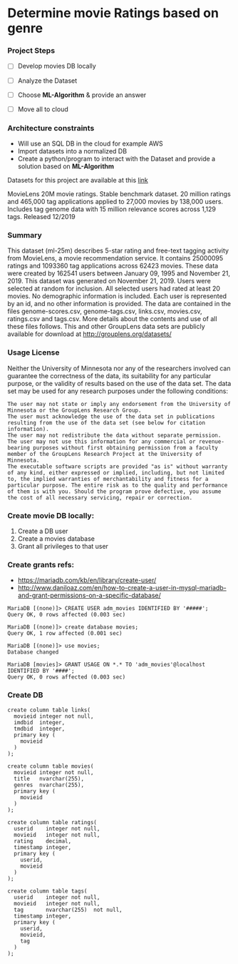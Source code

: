 # Determine movie Ratings based on genre

### Project Steps

- [ ] Develop movies DB locally
- [ ] Analyze the Dataset
- [ ] Choose **ML-Algorithm** & provide an answer
- [ ] Move all to cloud


### Architecture constraints

* Will use an SQL DB in the cloud for example AWS
* Import datasets into a normalized DB
* Create a python/program to interact with the Dataset and provide a solution based on **ML-Algorithm**

Datasets for this project are available at this [link](https://grouplens.org/datasets/movielens/)

MovieLens 20M movie ratings. Stable benchmark dataset. 20 million ratings and 465,000 tag applications applied to 27,000 movies by 138,000 users. Includes tag genome data with 15 million relevance scores across 1,129 tags. Released 12/2019 


### Summary

This dataset (ml-25m) describes 5-star rating and free-text tagging activity from MovieLens, a movie recommendation service. It contains 25000095 ratings and 1093360 tag applications across 62423 movies. These data were created by 162541 users between January 09, 1995 and November 21, 2019. This dataset was generated on November 21, 2019.
Users were selected at random for inclusion. All selected users had rated at least 20 movies. No demographic information is included. Each user is represented by an id, and no other information is provided.
The data are contained in the files genome-scores.csv, genome-tags.csv, links.csv, movies.csv, ratings.csv and tags.csv. More details about the contents and use of all these files follows.
This and other GroupLens data sets are publicly available for download at http://grouplens.org/datasets/

### Usage License

Neither the University of Minnesota nor any of the researchers involved can guarantee the correctness of the data, its suitability for any particular purpose, or the validity of results based on the use of the data set. The data set may be used for any research purposes under the following conditions:

```
The user may not state or imply any endorsement from the University of Minnesota or the GroupLens Research Group.
The user must acknowledge the use of the data set in publications resulting from the use of the data set (see below for citation information).
The user may not redistribute the data without separate permission.
The user may not use this information for any commercial or revenue-bearing purposes without first obtaining permission from a faculty member of the GroupLens Research Project at the University of Minnesota.
The executable software scripts are provided "as is" without warranty of any kind, either expressed or implied, including, but not limited to, the implied warranties of merchantability and fitness for a particular purpose. The entire risk as to the quality and performance of them is with you. Should the program prove defective, you assume the cost of all necessary servicing, repair or correction.
```


### Create movie DB locally:

1. Create a DB user
2. Create a movies database
3. Grant all privileges to that user

### Create grants refs:
* https://mariadb.com/kb/en/library/create-user/
* http://www.daniloaz.com/en/how-to-create-a-user-in-mysql-mariadb-and-grant-permissions-on-a-specific-database/



```buildoutcfg
MariaDB [(none)]> CREATE USER adm_movies IDENTIFIED BY '#####';
Query OK, 0 rows affected (0.003 sec)

MariaDB [(none)]> create database movies;
Query OK, 1 row affected (0.001 sec)

MariaDB [(none)]> use movies;
Database changed

MariaDB [movies]> GRANT USAGE ON *.* TO 'adm_movies'@localhost IDENTIFIED BY '####';
Query OK, 0 rows affected (0.003 sec)
```

### Create DB

```buildoutcfg
create column table links(
  movieid integer not null,
  imdbid  integer,
  tmdbid  integer,
  primary key (
    movieid
  )
);

create column table movies(
  movieid integer not null,
  title   nvarchar(255),
  genres  nvarchar(255),
  primary key (
    movieid
  )
);

create column table ratings(
  userid    integer not null,
  movieid   integer not null,
  rating    decimal,
  timestamp integer,
  primary key (
    userid,
    movieid
  )
);

create column table tags(
  userid    integer not null,
  movieid   integer not null,
  tag       nvarchar(255)  not null,
  timestamp integer,
  primary key (
    userid,
    movieid,
    tag
  )
);
```